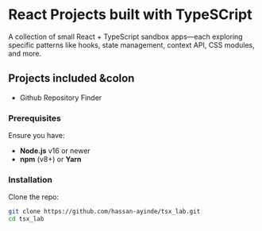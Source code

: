 # React Projects built with TypeSCript

A collection of small React + TypeScript sandbox apps—each exploring specific patterns like hooks, state management, context API, CSS modules, and more.

## Projects included &colon

- Github Repository Finder

### Prerequisites

Ensure you have:

- **Node.js** v16 or newer
- **npm** (v8+) or **Yarn**

### Installation

Clone the repo:

```bash
git clone https://github.com/hassan-ayinde/tsx_lab.git
cd tsx_lab
